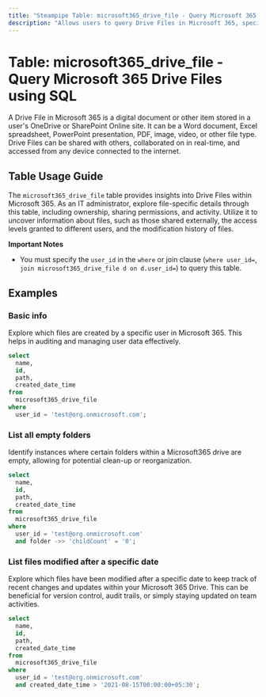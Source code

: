 ```yaml
---
title: "Steampipe Table: microsoft365_drive_file - Query Microsoft 365 Drive Files using SQL"
description: "Allows users to query Drive Files in Microsoft 365, specifically the metadata and content, providing insights into file ownership, sharing permissions, and activity."
---
```


# Table: microsoft365_drive_file - Query Microsoft 365 Drive Files using SQL

A Drive File in Microsoft 365 is a digital document or other item stored in a user's OneDrive or SharePoint Online site. It can be a Word document, Excel spreadsheet, PowerPoint presentation, PDF, image, video, or other file type. Drive Files can be shared with others, collaborated on in real-time, and accessed from any device connected to the internet.

## Table Usage Guide

The `microsoft365_drive_file` table provides insights into Drive Files within Microsoft 365. As an IT administrator, explore file-specific details through this table, including ownership, sharing permissions, and activity. Utilize it to uncover information about files, such as those shared externally, the access levels granted to different users, and the modification history of files.

**Important Notes**
- You must specify the `user_id` in the `where` or join clause (`where user_id=`, `join microsoft365_drive_file d on d.user_id=`) to query this table.

## Examples

### Basic info
Explore which files are created by a specific user in Microsoft 365. This helps in auditing and managing user data effectively.

```sql
select
  name,
  id,
  path,
  created_date_time
from
  microsoft365_drive_file
where
  user_id = 'test@org.onmicrosoft.com';
```

### List all empty folders
Identify instances where certain folders within a Microsoft365 drive are empty, allowing for potential clean-up or reorganization.

```sql
select
  name,
  id,
  path,
  created_date_time
from
  microsoft365_drive_file
where
  user_id = 'test@org.onmicrosoft.com'
  and folder ->> 'childCount' = '0';
```

### List files modified after a specific date
Explore which files have been modified after a specific date to keep track of recent changes and updates within your Microsoft 365 Drive. This can be beneficial for version control, audit trails, or simply staying updated on team activities.

```sql
select
  name,
  id,
  path,
  created_date_time
from
  microsoft365_drive_file
where
  user_id = 'test@org.onmicrosoft.com'
  and created_date_time > '2021-08-15T00:00:00+05:30';
```